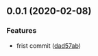 ## 0.0.1 (2020-02-08)


### Features

* frist commit ([dad57ab](https://github.com/mljs/ml-zones/commit/dad57abe077c086ce68b400c031ca718a58ba25c))



